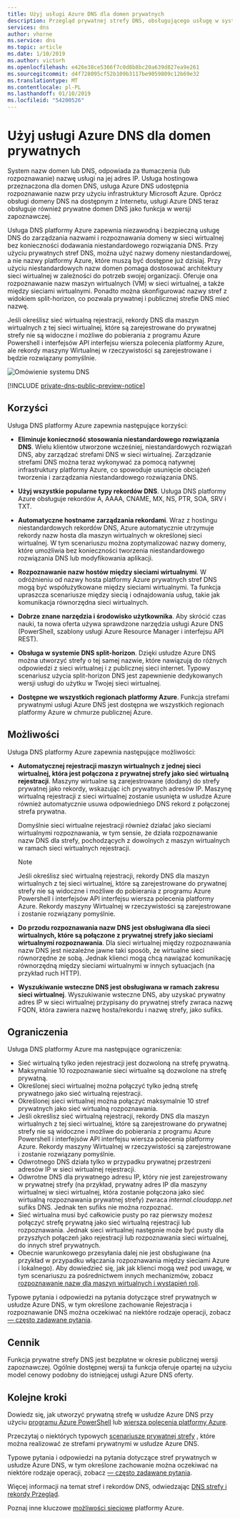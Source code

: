```yaml
---
title: Użyj usługi Azure DNS dla domen prywatnych
description: Przegląd prywatnej strefy DNS, obsługującego usługę w systemie Microsoft Azure.
services: dns
author: vhorne
ms.service: dns
ms.topic: article
ms.date: 1/10/2019
ms.author: victorh
ms.openlocfilehash: e426e38ce5366f7c0d8b8bc20a639d827ea9e261
ms.sourcegitcommit: d4f728095cf52b109b3117be9059809c12b69e32
ms.translationtype: MT
ms.contentlocale: pl-PL
ms.lasthandoff: 01/10/2019
ms.locfileid: "54200526"
---
```

# <a name="use-azure-dns-for-private-domains"></a>Użyj usługi Azure DNS dla domen prywatnych

System nazw domen lub DNS, odpowiada za tłumaczenia (lub rozpoznawanie) nazwę usługi na jej adres IP. Usługa hostingowa przeznaczona dla domen DNS, usługa Azure DNS udostępnia rozpoznawanie nazw przy użyciu infrastruktury Microsoft Azure. Oprócz obsługi domeny DNS na dostępnym z Internetu, usługi Azure DNS teraz obsługuje również prywatne domen DNS jako funkcja w wersji zapoznawczej.

Usługa DNS platformy Azure zapewnia niezawodną i bezpieczną usługę DNS do zarządzania nazwami i rozpoznawania domeny w sieci wirtualnej bez konieczności dodawania niestandardowego rozwiązania DNS. Przy użyciu prywatnych stref DNS, można użyć nazwy domeny niestandardowej, a nie nazwy platformy Azure, które muszą być dostępne już dzisiaj. Przy użyciu niestandardowych nazw domen pomaga dostosować architektury sieci wirtualnej w zależności do potrzeb swojej organizacji. Oferuje ona rozpoznawanie nazw maszyn wirtualnych (VM) w sieci wirtualnej, a także między sieciami wirtualnymi. Ponadto można skonfigurować nazwy stref z widokiem split-horizon, co pozwala prywatnej i publicznej strefie DNS mieć nazwę.

Jeśli określisz sieć wirtualną rejestracji, rekordy DNS dla maszyn wirtualnych z tej sieci wirtualnej, które są zarejestrowane do prywatnej strefy nie są widoczne i możliwe do pobierania z programu Azure Powershell i interfejsów API interfejsu wiersza polecenia platformy Azure, ale rekordy maszyny Wirtualnej w rzeczywistości są zarejestrowane i będzie rozwiązany pomyślnie.

![Omówienie systemu DNS](./media/private-dns-overview/scenario.png)

[!INCLUDE [private-dns-public-preview-notice](../../includes/private-dns-public-preview-notice.md)]

## <a name="benefits"></a>Korzyści

Usługa DNS platformy Azure zapewnia następujące korzyści:

* **Eliminuje konieczność stosowania niestandardowego rozwiązania DNS**. Wielu klientów utworzone wcześniej, niestandardowych rozwiązań DNS, aby zarządzać strefami DNS w sieci wirtualnej. Zarządzanie strefami DNS można teraz wykonywać za pomocą natywnej infrastruktury platformy Azure, co spowoduje usunięcie obciążeń tworzenia i zarządzania niestandardowego rozwiązania DNS.

* **Użyj wszystkie popularne typy rekordów DNS**. Usługa DNS platformy Azure obsługuje rekordów A, AAAA, CNAME, MX, NS, PTR, SOA, SRV i TXT.

* **Automatyczne hostname zarządzania rekordami**. Wraz z hostingu niestandardowych rekordów DNS, Azure automatycznie utrzymuje rekordy nazw hosta dla maszyn wirtualnych w określonej sieci wirtualnej. W tym scenariuszu można zoptymalizować nazwy domeny, które umożliwia bez konieczności tworzenia niestandardowego rozwiązania DNS lub modyfikowania aplikacji.

* **Rozpoznawanie nazw hostów między sieciami wirtualnymi**. W odróżnieniu od nazwy hosta platformy Azure prywatnych stref DNS mogą być współużytkowane między sieciami wirtualnymi. Ta funkcja upraszcza scenariusze między siecią i odnajdowania usług, takie jak komunikacja równorzędna sieci wirtualnych.

* **Dobrze znane narzędzia i środowisko użytkownika**. Aby skrócić czas nauki, ta nowa oferta używa sprawdzone narzędzia usługi Azure DNS (PowerShell, szablony usługi Azure Resource Manager i interfejsu API REST).

* **Obsługa w systemie DNS split-horizon**. Dzięki usłudze Azure DNS można utworzyć strefy o tej samej nazwie, które nawiązują do różnych odpowiedzi z sieci wirtualnej i z publicznej sieci internet. Typowy scenariusz użycia split-horizon DNS jest zapewnienie dedykowanych wersji usługi do użytku w Twojej sieci wirtualnej.

* **Dostępne we wszystkich regionach platformy Azure**. Funkcja strefami prywatnymi usługi Azure DNS jest dostępna we wszystkich regionach platformy Azure w chmurze publicznej Azure.

## <a name="capabilities"></a>Możliwości

Usługa DNS platformy Azure zapewnia następujące możliwości:

* **Automatycznej rejestracji maszyn wirtualnych z jednej sieci wirtualnej, która jest połączona z prywatnej strefy jako sieć wirtualną rejestracji**. Maszyny wirtualne są zarejestrowane (dodany) do strefy prywatnej jako rekordy, wskazując ich prywatnych adresów IP. Maszynę wirtualną rejestracji z sieci wirtualnej zostanie usunięta w usłudze Azure również automatycznie usuwa odpowiedniego DNS rekord z połączonej strefa prywatna. 

  Domyślnie sieci wirtualne rejestracji również działać jako sieciami wirtualnymi rozpoznawania, w tym sensie, że działa rozpoznawanie nazw DNS dla strefy, pochodzących z dowolnych z maszyn wirtualnych w ramach sieci wirtualnych rejestracji.

  > [!NOTE]
  > Jeśli określisz sieć wirtualną rejestracji, rekordy DNS dla maszyn wirtualnych z tej sieci wirtualnej, które są zarejestrowane do prywatnej strefy nie są widoczne i możliwe do pobierania z programu Azure Powershell i interfejsów API interfejsu wiersza polecenia platformy Azure. Rekordy maszyny Wirtualnej w rzeczywistości są zarejestrowane i zostanie rozwiązany pomyślnie.

* **Do przodu rozpoznawania nazw DNS jest obsługiwana dla sieci wirtualnych, które są połączone z prywatnej strefy jako sieciami wirtualnymi rozpoznawania**. Dla sieci wirtualnej między rozpoznawania nazw DNS jest niezależne jawne taki sposób, że wirtualne sieci równorzędne ze sobą. Jednak klienci mogą chcą nawiązać komunikację równorzędną między sieciami wirtualnymi w innych sytuacjach (na przykład ruch HTTP).

* **Wyszukiwanie wsteczne DNS jest obsługiwana w ramach zakresu sieci wirtualnej**. Wyszukiwanie wsteczne DNS, aby uzyskać prywatny adres IP w sieci wirtualnej przypisany do prywatnej strefy zwraca nazwę FQDN, która zawiera nazwę hosta/rekordu i nazwę strefy, jako sufiks.

## <a name="limitations"></a>Ograniczenia

Usługa DNS platformy Azure ma następujące ograniczenia:

* Sieć wirtualną tylko jeden rejestracji jest dozwoloną na strefę prywatną.
* Maksymalnie 10 rozpoznawanie sieci wirtualne są dozwolone na strefę prywatną.
* Określonej sieci wirtualnej można połączyć tylko jedną strefę prywatnego jako sieć wirtualną rejestracji.
* Określonej sieci wirtualnej można połączyć maksymalnie 10 stref prywatnych jako sieć wirtualną rozpoznawania.
* Jeśli określisz sieć wirtualną rejestracji, rekordy DNS dla maszyn wirtualnych z tej sieci wirtualnej, które są zarejestrowane do prywatnej strefy nie są widoczne i możliwe do pobierania z programu Azure Powershell i interfejsów API interfejsu wiersza polecenia platformy Azure. Rekordy maszyny Wirtualnej w rzeczywistości są zarejestrowane i zostanie rozwiązany pomyślnie.
* Odwrotnego DNS działa tylko w przypadku prywatnej przestrzeni adresów IP w sieci wirtualnej rejestracji.
* Odwrotne DNS dla prywatnego adresu IP, który nie jest zarejestrowany w prywatnej strefy (na przykład, prywatny adres IP dla maszyny wirtualnej w sieci wirtualnej, która zostanie połączona jako sieć wirtualną rozpoznawania prywatnej strefy) zwraca *internal.cloudapp.net* sufiks DNS. Jednak ten sufiks nie można rozpoznać.
* Sieć wirtualna musi być całkowicie pusty po raz pierwszy możesz połączyć strefę prywatną jako sieć wirtualną rejestracji lub rozpoznawania. Jednak sieci wirtualnej następnie może być pusty dla przyszłych połączeń jako rejestracji lub rozpoznawania sieci wirtualnej, do innych stref prywatnych.
* Obecnie warunkowego przesyłania dalej nie jest obsługiwane (na przykład w przypadku włączania rozpoznawania między sieciami Azure i lokalnego). Aby dowiedzieć się, jak jak klienci mogą weź pod uwagę, w tym scenariuszu za pośrednictwem innych mechanizmów, zobacz [rozpoznawanie nazw dla maszyn wirtualnych i wystąpień roli](../virtual-network/virtual-networks-name-resolution-for-vms-and-role-instances.md).

Typowe pytania i odpowiedzi na pytania dotyczące stref prywatnych w usłudze Azure DNS, w tym określone zachowanie Rejestracja i rozpoznawanie DNS można oczekiwać na niektóre rodzaje operacji, zobacz [— często zadawane pytania](./dns-faq.md#private-dns).  

## <a name="pricing"></a>Cennik

Funkcja prywatne strefy DNS jest bezpłatne w okresie publicznej wersji zapoznawczej. Ogólnie dostępnej wersji ta funkcja oferuje opartej na użyciu model cenowy podobny do istniejącej usługi Azure DNS oferty. 

## <a name="next-steps"></a>Kolejne kroki

Dowiedz się, jak utworzyć prywatną strefę w usłudze Azure DNS przy użyciu [programu Azure PowerShell](./private-dns-getstarted-powershell.md) lub [wiersza polecenia platformy Azure](./private-dns-getstarted-cli.md).

Przeczytaj o niektórych typowych [scenariusze prywatnej strefy](./private-dns-scenarios.md) , które można realizować ze strefami prywatnymi w usłudze Azure DNS.

Typowe pytania i odpowiedzi na pytania dotyczące stref prywatnych w usłudze Azure DNS, w tym określone zachowanie można oczekiwać na niektóre rodzaje operacji, zobacz [— często zadawane pytania](./dns-faq.md#private-dns). 

Więcej informacji na temat stref i rekordów DNS, odwiedzając [DNS strefy i rekordy Przegląd](dns-zones-records.md).

Poznaj inne kluczowe [możliwości sieciowe](../networking/networking-overview.md) platformy Azure.
